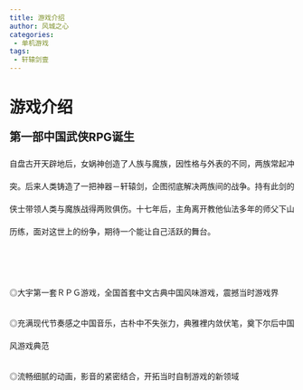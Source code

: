 ```yaml
---
title: 游戏介绍
author: 风城之心
categories:
 - 单机游戏
tags:
 - 轩辕剑壹
---
```


# 游戏介绍

<span style="font-size:20px;font-weight:bold;">第一部中国武侠RPG诞生</span>

<script setup>
import { ref } from 'vue'

const data = ref([{
      label: 'CPU',
      value: '286以上',
    }, {
      label: '使用平台',
      value: 'DOS 3.0版以上',
    }, {
      label: '发行版本',
      value: '磁片'
    }, {
      label: '操作方式',
      value: '键盘',
    }, {
      label: '建议售价',
      value: 'NT$350元(已绝版)'
    }, {
      label: '发行日期',
      value: '1990年10月13日'
    }]);
</script>
  <a-space direction="vertical" size="large" fill>
    <a-descriptions :data="data" layout="inline-vertical" bordered/>
</a-space>




<div style="line-height:40px;">
<p>自盘古开天辟地后，女娲神创造了人族与魔族，因性格与外表的不同，两族常起冲突。后来人类铸造了一把神器－轩辕剑，企图彻底解决两族间的战争。持有此剑的侠士带领人类与魔族战得两败俱伤。十七年后，主角离开教他仙法多年的师父下山历练，面对这世上的纷争，期待一个能让自己活跃的舞台。</p>
<br />
<p>◎大宇第一套ＲＰＧ游戏，全国首套中文古典中国风味游戏，震撼当时游戏界</p>
<p>◎充满现代节奏感之中国音乐，古朴中不失张力，典雅裡内敛伏笔，奠下尔后中国风游戏典范</p>
<p>◎流畅细腻的动画，影音的紧密结合，开拓当时自制游戏的新领域</p>
</div>

